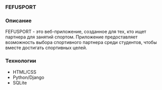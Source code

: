 ### FEFUSPORT
### Описание
FEFUSPORT - это веб-приложение, созданное для тех, кто ищет партнера для занятий спортом. Приложение предоставляет возможность выбора спортивного партнера среди студентов, чтобы вместе достигать спортивных целей.

### Технологии
- HTML/CSS
- Python/Django
- SQLite

